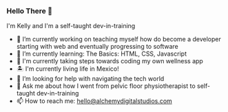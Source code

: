 ### Hello There 👋

I'm Kelly and I'm a self-taught dev-in-training

- 🔭 I’m currently working on teaching myself how do become a developer starting with web and eventually progressing to software
- 🌱 I’m currently learning: The Basics: HTML, CSS, Javascript
- 🧠 I'm currently taking steps towards coding my own wellness app
- 🏝 I'm currently living life in Mexico!
- 🤔 I’m looking for help with navigating the tech world
- 💬 Ask me about how I went from pelvic floor physiotherapist to self-taught dev-in-training
- 📫 How to reach me: hello@alchemydigitalstudios.com

